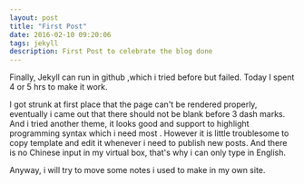 ```yaml
---
layout: post
title: "First Post"
date: 2016-02-10 09:20:06
tags: jekyll
description: First Post to celebrate the blog done
---
```


Finally, Jekyll can run in github ,which i tried before but failed. Today I spent 4 or 5 hrs to make it work. 

I got strunk at first place that the page can't be rendered properly, eventually i came out that there should not be blank before 3 dash marks. And i tried another theme, it looks good and support to highlight programming syntax which i need most . However it is little troublesome to copy template and edit it whenever i need to publish new posts. And there is no Chinese input in my virtual box, that's why  i can only type in English.

Anyway, i will try to move some notes i used to make in my own site.
